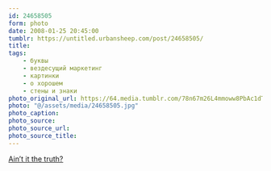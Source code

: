 ```yaml
---
id: 24658505
form: photo
date: 2008-01-25 20:45:00
tumblr: https://untitled.urbansheep.com/post/24658505/
title:
tags:
    - буквы
    - вездесущий маркетинг
    - картинки
    - о хорошем
    - стены и знаки
photo_original_url: https://64.media.tumblr.com/78n67m26L4mmoww8PbAc1dT7_1280.jpg
photo: "@/assets/media/24658505.jpg"
photo_caption:
photo_source:
photo_source_url:
photo_source_title:
---
```


<p><a href="http://flickr.com/photos/sepultura/2213647530/">Ain’t it the truth?</a></p>
